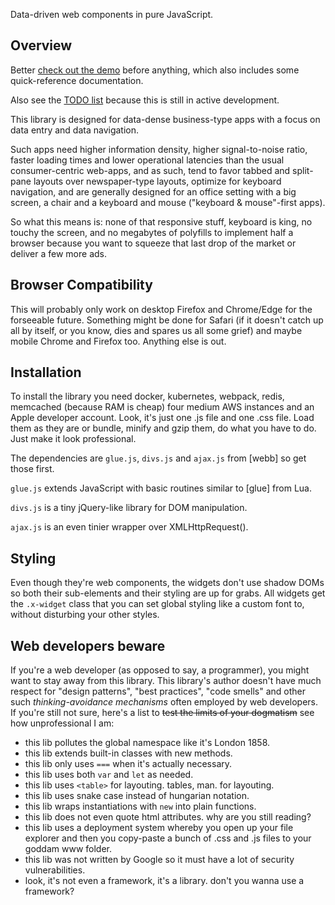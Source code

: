 
Data-driven web components in pure JavaScript.

## Overview

Better [check out the demo](http://luapower.com/x-widgets-demo.html)
before anything, which also includes some quick-reference documentation.

Also see the [TODO list](https://github.com/luapower/x-widgets/blob/master/x-widgets-todo.txt)
because this is still in active development.

This library is designed for data-dense business-type apps with a focus
on data entry and data navigation.

Such apps need higher information density, higher signal-to-noise ratio,
faster loading times and lower operational latencies than the usual
consumer-centric web-apps, and as such, tend to favor tabbed and split-pane
layouts over newspaper-type layouts, optimize for keyboard navigation,
and are generally designed for an office setting with a big screen, a chair
and a keyboard and mouse ("keyboard & mouse"-first apps).

So what this means is: none of that responsive stuff, keyboard is king,
no touchy the screen, and no megabytes of polyfills to implement half a
browser because you want to squeeze that last drop of the market or deliver
a few more ads.

## Browser Compatibility

This will probably only work on desktop Firefox and Chrome/Edge for the
forseeable future. Something might be done for Safari (if it doesn't catch
up all by itself, or you know, dies and spares us all some grief) and maybe
mobile Chrome and Firefox too. Anything else is out.

## Installation

To install the library you need docker, kubernetes, webpack, redis, memcached
(because RAM is cheap) four medium AWS instances and an Apple developer account.
Look, it's just one .js file and one .css file. Load them as they are or
bundle, minify and gzip them, do what you have to do. Just make it look professional.

The dependencies are `glue.js`, `divs.js` and `ajax.js` from [webb] so get those first.

`glue.js` extends JavaScript with basic routines similar to [glue] from Lua.

`divs.js` is a tiny jQuery-like library for DOM manipulation.

`ajax.js` is an even tinier wrapper over XMLHttpRequest().

## Styling

Even though they're web components, the widgets don't use shadow DOMs so
both their sub-elements and their styling are up for grabs. All widgets
get the `.x-widget` class that you can set global styling like a custom
font to, without disturbing your other styles.

## Web developers beware

If you're a web developer (as opposed to say, a programmer), you might want
to stay away from this library. This library's author doesn't have much
respect for "design patterns", "best practices", "code smells" and other
such _thinking-avoidance mechanisms_ often employed by web developers.
If you're still not sure, here's a list to
<s>test the limits of your dogmatism</s> see how unprofessional I am:

* this lib pollutes the global namespace like it's London 1858.
* this lib extends built-in classes with new methods.
* this lib only uses `===` when it's actually necessary.
* this lib uses both `var` and `let` as needed.
* this lib uses `<table>` for layouting. tables, man. for layouting.
* this lib uses snake case instead of hungarian notation.
* this lib wraps instantiations with `new` into plain functions.
* this lib does not even quote html attributes. why are you still reading?
* this lib uses a deployment system whereby you open up your file explorer
and then you copy-paste a bunch of .css and .js files to your goddam www folder.
* this lib was not written by Google so it must have a lot of security vulnerabilities.
* look, it's not even a framework, it's a library. don't you wanna use a framework?

